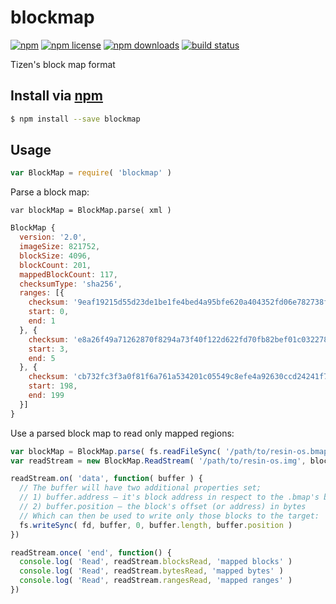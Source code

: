 # blockmap
[![npm](https://img.shields.io/npm/v/blockmap.svg?style=flat-square)](https://npmjs.com/package/blockmap)
[![npm license](https://img.shields.io/npm/l/blockmap.svg?style=flat-square)](https://npmjs.com/package/blockmap)
[![npm downloads](https://img.shields.io/npm/dm/blockmap.svg?style=flat-square)](https://npmjs.com/package/blockmap)
[![build status](https://img.shields.io/travis/resin-io-modules/blockmap.svg?style=flat-square)](https://travis-ci.org/resin-io-modules/blockmap)

Tizen's block map format

## Install via [npm](https://npmjs.com)

```sh
$ npm install --save blockmap
```

## Usage

```js
var BlockMap = require( 'blockmap' )
```

Parse a block map:

```
var blockMap = BlockMap.parse( xml )
```

```js
BlockMap {
  version: '2.0',
  imageSize: 821752,
  blockSize: 4096,
  blockCount: 201,
  mappedBlockCount: 117,
  checksumType: 'sha256',
  ranges: [{
    checksum: '9eaf19215d55d23de1be1fe4bed4a95bfe620a404352fd06e782738fff58e500',
    start: 0,
    end: 1
  }, {
    checksum: 'e8a26f49a71262870f8294a73f40f122d622fd70fb82bef01c0322785e9fd6b2',
    start: 3,
    end: 5
  }, {
    checksum: 'cb732fc3f3a0f81f6a761a534201c05549c8efe4a92630ccd24241f72d7d618c',
    start: 198,
    end: 199
  }]
}
```

Use a parsed block map to read only mapped regions:

```js
var blockMap = BlockMap.parse( fs.readFileSync( '/path/to/resin-os.bmap' ) )
var readStream = new BlockMap.ReadStream( '/path/to/resin-os.img', blockMap )

readStream.on( 'data', function( buffer ) {
  // The buffer will have two additional properties set;
  // 1) buffer.address – it's block address in respect to the .bmap's block size
  // 2) buffer.position – the block's offset (or address) in bytes
  // Which can then be used to write only those blocks to the target:
  fs.writeSync( fd, buffer, 0, buffer.length, buffer.position )
})

readStream.once( 'end', function() {
  console.log( 'Read', readStream.blocksRead, 'mapped blocks' )
  console.log( 'Read', readStream.bytesRead, 'mapped bytes' )
  console.log( 'Read', readStream.rangesRead, 'mapped ranges' )
})
```
